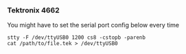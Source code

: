 ### Tektronix 4662
You might have to set the serial port config below every time

    stty -F /dev/ttyUSB0 1200 cs8 -cstopb -parenb
    cat /path/to/file.tek > /dev/ttyUSB0